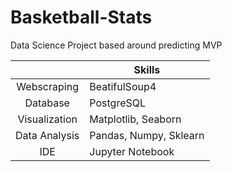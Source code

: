 # Basketball-Stats
Data Science Project based around predicting MVP

| | Skills |
|:---: | --- |
| Webscraping | BeatifulSoup4 |
| Database | PostgreSQL |
| Visualization | Matplotlib, Seaborn |
| Data Analysis | Pandas, Numpy, Sklearn |
| IDE | Jupyter Notebook |
